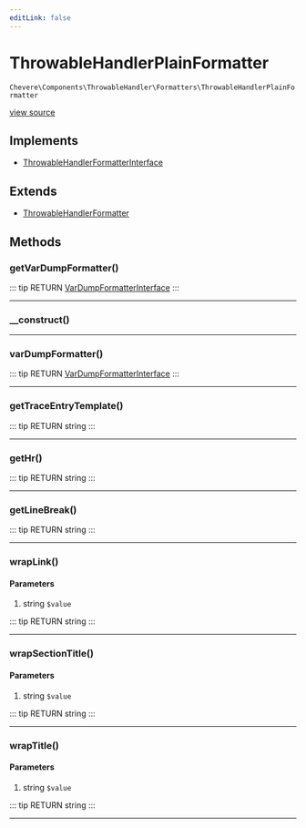 ```yaml
---
editLink: false
---
```


# ThrowableHandlerPlainFormatter

`Chevere\Components\ThrowableHandler\Formatters\ThrowableHandlerPlainFormatter`

[view source](https://github.com/chevere/chevere/blob/master/src/Chevere/Components/ThrowableHandler/Formatters/ThrowableHandlerPlainFormatter.php)

## Implements

- [ThrowableHandlerFormatterInterface](../../../Interfaces/ThrowableHandler/ThrowableHandlerFormatterInterface.md)

## Extends

- [ThrowableHandlerFormatter](./ThrowableHandlerFormatter.md)

## Methods

### getVarDumpFormatter()

::: tip RETURN
[VarDumpFormatterInterface](../../../Interfaces/VarDump/VarDumpFormatterInterface.md)
:::

---

### __construct()

---

### varDumpFormatter()

::: tip RETURN
[VarDumpFormatterInterface](../../../Interfaces/VarDump/VarDumpFormatterInterface.md)
:::

---

### getTraceEntryTemplate()

::: tip RETURN
string
:::

---

### getHr()

::: tip RETURN
string
:::

---

### getLineBreak()

::: tip RETURN
string
:::

---

### wrapLink()

#### Parameters

1. string `$value`

::: tip RETURN
string
:::

---

### wrapSectionTitle()

#### Parameters

1. string `$value`

::: tip RETURN
string
:::

---

### wrapTitle()

#### Parameters

1. string `$value`

::: tip RETURN
string
:::

---
